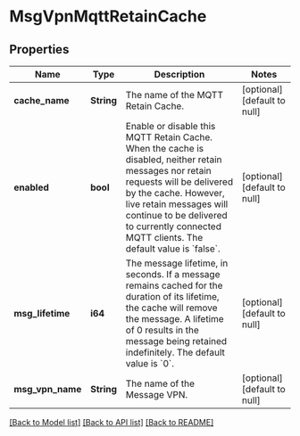# MsgVpnMqttRetainCache

## Properties
Name | Type | Description | Notes
------------ | ------------- | ------------- | -------------
**cache_name** | **String** | The name of the MQTT Retain Cache. | [optional] [default to null]
**enabled** | **bool** | Enable or disable this MQTT Retain Cache. When the cache is disabled, neither retain messages nor retain requests will be delivered by the cache. However, live retain messages will continue to be delivered to currently connected MQTT clients. The default value is &#x60;false&#x60;. | [optional] [default to null]
**msg_lifetime** | **i64** | The message lifetime, in seconds. If a message remains cached for the duration of its lifetime, the cache will remove the message. A lifetime of 0 results in the message being retained indefinitely. The default value is &#x60;0&#x60;. | [optional] [default to null]
**msg_vpn_name** | **String** | The name of the Message VPN. | [optional] [default to null]

[[Back to Model list]](../README.md#documentation-for-models) [[Back to API list]](../README.md#documentation-for-api-endpoints) [[Back to README]](../README.md)


